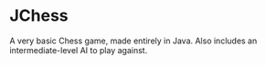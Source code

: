 # JChess
A very basic Chess game, made entirely in Java. Also includes an intermediate-level AI to play against.
